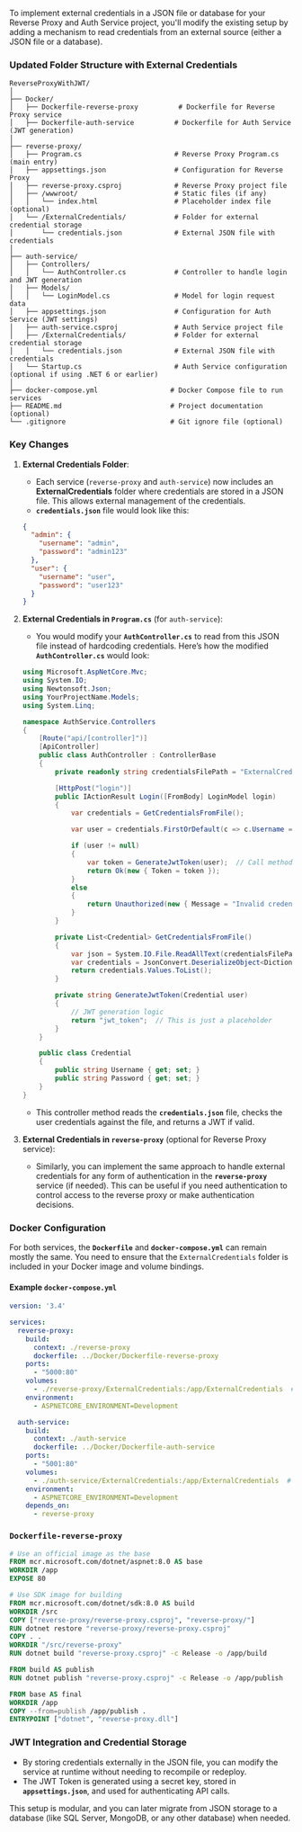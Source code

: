 To implement external credentials in a JSON file or database for your Reverse Proxy and Auth Service project, you'll modify the existing setup by adding a mechanism to read credentials from an external source (either a JSON file or a database). 

### Updated Folder Structure with External Credentials

```
ReverseProxyWithJWT/
│
├── Docker/
│   ├── Dockerfile-reverse-proxy          # Dockerfile for Reverse Proxy service
│   ├── Dockerfile-auth-service          # Dockerfile for Auth Service (JWT generation)
│
├── reverse-proxy/
│   ├── Program.cs                       # Reverse Proxy Program.cs (main entry)
│   ├── appsettings.json                 # Configuration for Reverse Proxy
│   ├── reverse-proxy.csproj             # Reverse Proxy project file
│   ├── /wwwroot/                        # Static files (if any)
│   │   └── index.html                   # Placeholder index file (optional)
│   └── /ExternalCredentials/            # Folder for external credential storage
│       └── credentials.json             # External JSON file with credentials
│
├── auth-service/
│   ├── Controllers/
│   │   └── AuthController.cs            # Controller to handle login and JWT generation
│   ├── Models/
│   │   └── LoginModel.cs                # Model for login request data
│   ├── appsettings.json                 # Configuration for Auth Service (JWT settings)
│   ├── auth-service.csproj              # Auth Service project file
│   ├── /ExternalCredentials/            # Folder for external credential storage
│   │   └── credentials.json             # External JSON file with credentials
│   └── Startup.cs                       # Auth Service configuration (optional if using .NET 6 or earlier)
│
├── docker-compose.yml                  # Docker Compose file to run services
├── README.md                           # Project documentation (optional)
└── .gitignore                          # Git ignore file (optional)
```

### Key Changes

1. **External Credentials Folder**:
   - Each service (`reverse-proxy` and `auth-service`) now includes an **ExternalCredentials** folder where credentials are stored in a JSON file. This allows external management of the credentials.
   - **`credentials.json`** file would look like this:
   
   ```json
   {
     "admin": {
       "username": "admin",
       "password": "admin123"
     },
     "user": {
       "username": "user",
       "password": "user123"
     }
   }
   ```

2. **External Credentials in `Program.cs`** (for `auth-service`):

   - You would modify your **`AuthController.cs`** to read from this JSON file instead of hardcoding credentials. Here’s how the modified **`AuthController.cs`** would look:

   ```csharp
   using Microsoft.AspNetCore.Mvc;
   using System.IO;
   using Newtonsoft.Json;
   using YourProjectName.Models;
   using System.Linq;

   namespace AuthService.Controllers
   {
       [Route("api/[controller]")]
       [ApiController]
       public class AuthController : ControllerBase
       {
           private readonly string credentialsFilePath = "ExternalCredentials/credentials.json";

           [HttpPost("login")]
           public IActionResult Login([FromBody] LoginModel login)
           {
               var credentials = GetCredentialsFromFile();

               var user = credentials.FirstOrDefault(c => c.Username == login.Username && c.Password == login.Password);

               if (user != null)
               {
                   var token = GenerateJwtToken(user);  // Call method to generate JWT token
                   return Ok(new { Token = token });
               }
               else
               {
                   return Unauthorized(new { Message = "Invalid credentials" });
               }
           }

           private List<Credential> GetCredentialsFromFile()
           {
               var json = System.IO.File.ReadAllText(credentialsFilePath);
               var credentials = JsonConvert.DeserializeObject<Dictionary<string, Credential>>(json);
               return credentials.Values.ToList();
           }

           private string GenerateJwtToken(Credential user)
           {
               // JWT generation logic
               return "jwt_token";  // This is just a placeholder
           }
       }

       public class Credential
       {
           public string Username { get; set; }
           public string Password { get; set; }
       }
   }
   ```

   - This controller method reads the **`credentials.json`** file, checks the user credentials against the file, and returns a JWT if valid. 

3. **External Credentials in `reverse-proxy`** (optional for Reverse Proxy service):
   - Similarly, you can implement the same approach to handle external credentials for any form of authentication in the **`reverse-proxy`** service (if needed). This can be useful if you need authentication to control access to the reverse proxy or make authentication decisions.

### Docker Configuration

For both services, the **`Dockerfile`** and **`docker-compose.yml`** can remain mostly the same. You need to ensure that the `ExternalCredentials` folder is included in your Docker image and volume bindings.

#### Example `docker-compose.yml`

```yaml
version: '3.4'

services:
  reverse-proxy:
    build:
      context: ./reverse-proxy
      dockerfile: ../Docker/Dockerfile-reverse-proxy
    ports:
      - "5000:80"
    volumes:
      - ./reverse-proxy/ExternalCredentials:/app/ExternalCredentials  # Mount external credentials folder
    environment:
      - ASPNETCORE_ENVIRONMENT=Development

  auth-service:
    build:
      context: ./auth-service
      dockerfile: ../Docker/Dockerfile-auth-service
    ports:
      - "5001:80"
    volumes:
      - ./auth-service/ExternalCredentials:/app/ExternalCredentials  # Mount external credentials folder
    environment:
      - ASPNETCORE_ENVIRONMENT=Development
    depends_on:
      - reverse-proxy
```

### `Dockerfile-reverse-proxy`

```dockerfile
# Use an official image as the base
FROM mcr.microsoft.com/dotnet/aspnet:8.0 AS base
WORKDIR /app
EXPOSE 80

# Use SDK image for building
FROM mcr.microsoft.com/dotnet/sdk:8.0 AS build
WORKDIR /src
COPY ["reverse-proxy/reverse-proxy.csproj", "reverse-proxy/"]
RUN dotnet restore "reverse-proxy/reverse-proxy.csproj"
COPY . .
WORKDIR "/src/reverse-proxy"
RUN dotnet build "reverse-proxy.csproj" -c Release -o /app/build

FROM build AS publish
RUN dotnet publish "reverse-proxy.csproj" -c Release -o /app/publish

FROM base AS final
WORKDIR /app
COPY --from=publish /app/publish .
ENTRYPOINT ["dotnet", "reverse-proxy.dll"]
```

### JWT Integration and Credential Storage

- By storing credentials externally in the JSON file, you can modify the service at runtime without needing to recompile or redeploy.
- The JWT Token is generated using a secret key, stored in **`appsettings.json`**, and used for authenticating API calls.

This setup is modular, and you can later migrate from JSON storage to a database (like SQL Server, MongoDB, or any other database) when needed.
